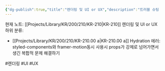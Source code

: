 ```yaml
---
{"dg-publish":true,"title":"렌더링 및 UI or UX","description":"트러블 슈팅 유형중 렌더링이나 UI UX와 관련된 내용이 메인 case인 경우의 글들입니다.","permalink":"/projects/library/kr/200/210/kr-210/","dgPassFrontmatter":true,"noteIcon":"0","created":"2024-12-27T14:46:01.242+09:00","updated":"2025-01-01T22:57:07.850+09:00"}
---
```


현재 노트: [[Projects/Library/KR/200/210/KR-210\|KR-210]] 렌더링 및 UI or UX
하위 분류:
- [[Projects/Library/KR/200/210/KR-210.00 a\|KR-210.00 a]] Hydration 에러: styled-components와 framer-motion동시 사용시 props가 강제로 넘어가면서 생긴 복합적 문제 해결하기

#렌더링 #UI #UX